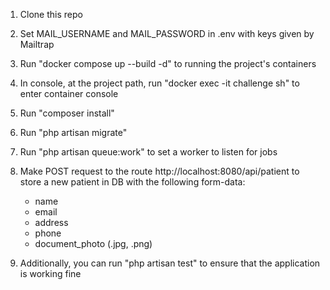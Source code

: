1. Clone this repo
2. Set MAIL_USERNAME and MAIL_PASSWORD in .env with keys given by Mailtrap
3. Run "docker compose up --build -d" to running the project's containers
4. In console, at the project path, run "docker exec -it challenge sh" to enter container console
5. Run "composer install"
6. Run "php artisan migrate"
7. Run "php artisan queue:work" to set a worker to listen for jobs
8. Make POST request to the route http://localhost:8080/api/patient to store a new patient in DB with the following form-data:
    - name
    - email
    - address
    - phone
    - document_photo (.jpg, .png)
  
9. Additionally, you can run "php artisan test" to ensure that the application is working fine
